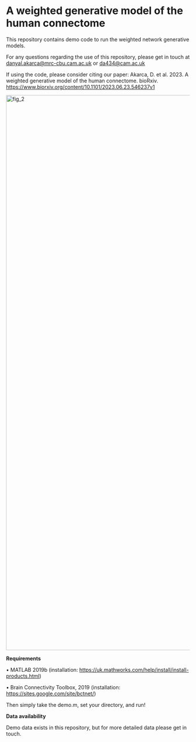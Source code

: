 # A weighted generative model of the human connectome

This repository contains demo code to run the weighted network generative models.

For any questions regarding the use of this repository, please get in touch at danyal.akarca@mrc-cbu.cam.ac.uk or da434@cam.ac.uk

If using the code, please consider citing our paper:
Akarca, D. et al. 2023. A weighted generative model of the human connectome. bioRxiv.
https://www.biorxiv.org/content/10.1101/2023.06.23.546237v1

<img width="1519" alt="fig_2" src="https://github.com/DanAkarca/weighted_generative_models/assets/28649488/a9f7ab07-adc9-42bc-8d6d-ef4e12334242">

**Requirements**

• MATLAB 2019b (installation: https://uk.mathworks.com/help/install/install-products.html)

• Brain Connectivity Toolbox, 2019 (installation: https://sites.google.com/site/bctnet/)

Then simply take the demo.m, set your directory, and run!

**Data availability**

Demo data exists in this repository, but for more detailed data please get in touch.
